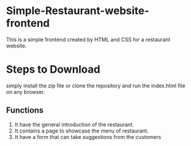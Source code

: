 # Simple-Restaurant-website-frontend
This is a simple frontend created by HTML and CSS for a restaurant website.

# Steps to Download
simply install the zip file or clone the repository and run the index.html file on any browser.

## Functions
1. It have the general introduction of the restaurant.
2. It contains a page to showcase the menu of restaurant.
3. It have a form that can take suggestions from the customers
   
